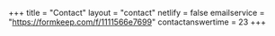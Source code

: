 +++
title = "Contact"
layout = "contact"
netlify = false
emailservice = "https://formkeep.com/f/1111566e7699"
contactanswertime = 23
+++
